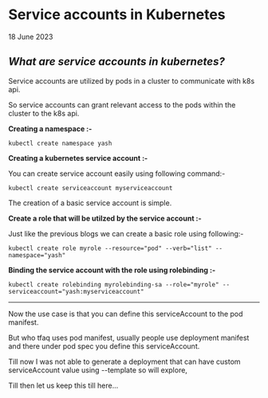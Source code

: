 # Service accounts in Kubernetes
18 June 2023


***What are service accounts in kubernetes?***
---

Service accounts are utilized by pods in a cluster to communicate with k8s api.

So service accounts can grant relevant access to the pods within the cluster to the k8s api.


**Creating a namespace :-**

```
kubectl create namespace yash
```

**Creating a kubernetes service account :-**

You can create service account easily using following command:-

```
kubectl create serviceaccount myserviceaccount
```

The creation of a basic service account is simple.


**Create a role that will be utilzed by the service account :-**

Just like the previous blogs we can create a basic role using following:-

```
kubectl create role myrole --resource="pod" --verb="list" --namespace="yash"
```

**Binding the service account with the role using rolebinding :-**

```
kubectl create rolebinding myrolebinding-sa --role="myrole" --serviceaccount="yash:myserviceaccount"
```




--------

Now the use case is that you can define this serviceAccount to the pod manifest.

But who tfaq uses pod manifest, usually people use deployment manifest and there under pod spec you define this serviceAccount.


Till now I was not able to generate a deployment that can have custom serviceAccount value using --template so will explore,

Till then let us keep this till here...

